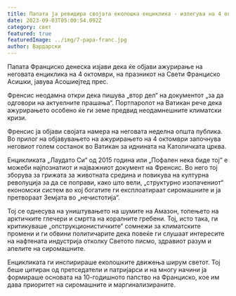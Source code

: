 ```yaml
---
title: Папата ја ревидира својата еколошка енциклика - излегува на 4 октомври
date: 2023-09-03T05:00:54.092Z
category: свет
featured: true
featuredImage: ../img/7-papa-franc.jpg
author: Вардарски
---
```

Папата Франциско денеска изјави дека ќе објави ажурирање на неговата енциклика на 4 октомври, на празникот на Свети Франциско Асишки, јавува Асошиејтед прес.

Френсис неодамна откри дека пишува „втор дел“ на документот „за да одговори на актуелните прашања“. Портпаролот на Ватикан рече дека ажурирањето особено ќе ги земе предвид неодамнешните климатски кризи.

Френсис ја објави својата намера на неговата неделна општа публика. Во прилог на објавувањето на ажурирањето на 4 октомври започнува неговиот голем состанок во Ватикан за иднината на Католичката црква.

Енцикликата „Лаудато Си“ од 2015 година или „Пофален нека биде тој“ е можеби најпознатиот и најважниот документ на Френсис. Во него тој зборува за грижата за животната средина и повикува на културна револуција за да се поправи, како што вели, „структурно изопачениот“ економски систем во кој богатите ги експлоатираат сиромашните и ја претвораат Земјата во „нечистотија“.

Тој се однесува на уништувањето на шумите на Амазон, топењето на арктичките глечери и смртта на коралните гребени. Тој, исто така, ги критикуваше „опструкционистичките“ сомнежи за климатските промени и ги обвини политичарите дека повеќе ги слушаат интересите на нафтената индустрија отколку Светото писмо, здравиот разум и апелите на сиромашните.

Енцикликата ги инспирираше еколошките движења ширум светот. Тој беше цитиран од претседатели и патријарси и на многу начини ја формираше основата на 10-годишното папство на Франциско, кое им дава приоритет на сиромашните и маргинализираните.